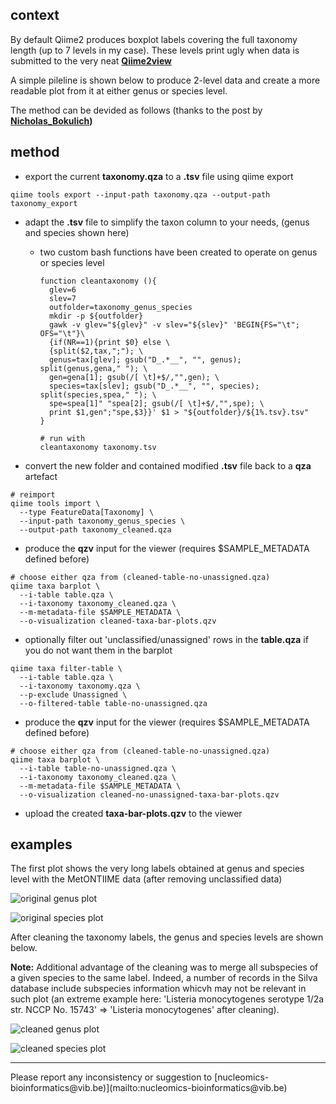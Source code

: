 ## context
By default Qiime2 produces boxplot labels covering the full taxonomy length (up to 7 levels in my case). These levels print ugly when data is submitted to the very neat **[Qiime2view](https://view.qiime2.org/)**

A simple pileline is shown below to produce 2-level data and create a more readable plot from it at either genus or species level.

The method can be devided as follows (thanks to the post by **[Nicholas_Bokulich](https://forum.qiime2.org/t/command-or-tool-to-shorten-the-very-long-labels-in-viewer-from-taxa-bar-plots-qzv/12023/3))**

## method

* export the current **taxonomy.qza** to a **.tsv** file using qiime export

```
qiime tools export --input-path taxonomy.qza --output-path taxonomy_export
```

* adapt the **.tsv** file to simplify the taxon column to your needs, (genus and species shown here)
  - two custom bash functions have been created to operate on genus or species level

    ```
    function cleantaxonomy (){
      glev=6
      slev=7
      outfolder=taxonomy_genus_species
      mkdir -p ${outfolder}
      gawk -v glev="${glev}" -v slev="${slev}" 'BEGIN{FS="\t"; OFS="\t"}\
      {if(NR==1){print $0} else \
      {split($2,tax,";"); \
      genus=tax[glev]; gsub("D_.*__", "", genus); split(genus,gena," "); \
      gen=gena[1]; gsub(/[ \t]+$/,"",gen); \
      species=tax[slev]; gsub("D_.*__", "", species); split(species,spea," "); \
      spe=spea[1]" "spea[2]; gsub(/[ \t]+$/,"",spe); \
      print $1,gen";"spe,$3}}' $1 > "${outfolder}/${1%.tsv}.tsv"
    }
        
    # run with
    cleantaxonomy taxonomy.tsv
    ```

* convert the new folder and contained modified **.tsv** file back to a **qza** artefact

```
# reimport
qiime tools import \
  --type FeatureData[Taxonomy] \
  --input-path taxonomy_genus_species \
  --output-path taxonomy_cleaned.qza
```

* produce the **qzv** input for the viewer (requires $SAMPLE_METADATA defined before)

```
# choose either qza from (cleaned-table-no-unassigned.qza)
qiime taxa barplot \
  --i-table table.qza \
  --i-taxonomy taxonomy_cleaned.qza \
  --m-metadata-file $SAMPLE_METADATA \
  --o-visualization cleaned-taxa-bar-plots.qzv
```

* optionally filter out 'unclassified/unassigned' rows in the **table.qza** if you do not want them in the barplot

```
qiime taxa filter-table \
  --i-table table.qza \
  --i-taxonomy taxonomy.qza \
  --p-exclude Unassigned \
  --o-filtered-table table-no-unassigned.qza
```

* produce the **qzv** input for the viewer (requires $SAMPLE_METADATA defined before)

```
# choose either qza from (cleaned-table-no-unassigned.qza)
qiime taxa barplot \
  --i-table table-no-unassigned.qza \
  --i-taxonomy taxonomy_cleaned.qza \
  --m-metadata-file $SAMPLE_METADATA \
  --o-visualization cleaned-no-unassigned-taxa-bar-plots.qzv
```
* upload the created **taxa-bar-plots.qzv** to the viewer

## examples

The first plot shows the very long labels obtained at genus and species level with the MetONTIIME data (after removing unclassified data)

![original genus plot](pictures/silva_original_genus_taxa_plot.png)

![original species plot](pictures/silva_original_species_taxa_plot.png)

After cleaning the taxonomy labels, the genus and species levels are shown below. 

**Note:** Additional advantage of the cleaning was to merge all subspecies of a given species to the same label. Indeed, a number of records in the Silva database include subspecies information whicvh may not be relevant in such plot (an extreme example here: 'Listeria monocytogenes serotype 1/2a str. NCCP No. 15743' => 'Listeria monocytogenes' after cleaning).

![cleaned genus plot](pictures/silva_cleaned_genus_taxa_plot.png)

![cleaned species plot](pictures/silva_cleaned_species_taxa_plot.png)

<HR>
Please report any inconsistency or suggestion to [nucleomics-bioinformatics@vib.be)](mailto:nucleomics-bioinformatics@vib.be)
